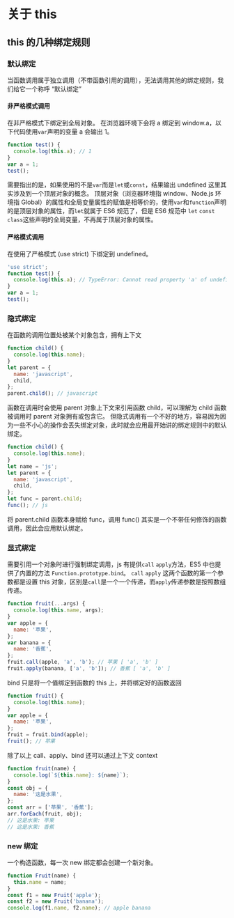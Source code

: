 # 关于 this

## this 的几种绑定规则

### 默认绑定

当函数调用属于独立调用（不带函数引用的调用），无法调用其他的绑定规则，我们给它一个称呼 “默认绑定”

#### 非严格模式调用

在非严格模式下绑定到全局对象。
在浏览器环境下会将 a 绑定到 window.a，以下代码使用`var`声明的变量 a 会输出 1。

```js
function test() {
  console.log(this.a); // 1
}
var a = 1;
test();
```

需要指出的是，如果使用的不是`var`而是`let`或`const`，结果输出 undefined
这里其实涉及到一个顶层对象的概念。
顶层对象（浏览器环境指 window、Node.js 环境指 Global）的属性和全局变量属性的赋值是相等价的，使用`var`和`function`声明的是顶层对象的属性，而`let`就属于 ES6 规范了，但是 ES6 规范中 `let` `const` `class`这些声明的全局变量，不再属于顶层对象的属性。

#### 严格模式调用

在使用了严格模式 (use strict) 下绑定到 undefined。

```js
'use strict';
function test() {
  console.log(this.a); // TypeError: Cannot read property 'a' of undefined
}
var a = 1;
test();
```

### 隐式绑定

在函数的调用位置处被某个对象包含，拥有上下文

```js
function child() {
  console.log(this.name);
}
let parent = {
  name: 'javascript',
  child,
};
parent.child(); // javascript
```

函数在调用时会使用 parent 对象上下文来引用函数 child，可以理解为 child 函数被调用时 parent 对象拥有或包含它。
但隐式调用有一个不好的地方，容易因为因为一些不小心的操作会丢失绑定对象，此时就会应用最开始讲的绑定规则中的默认绑定。

```js
function child() {
  console.log(this.name);
}
let name = 'js';
let parent = {
  name: 'javascript',
  child,
};
let func = parent.child;
func(); // js
```

将 parent.child 函数本身赋给 func，调用 func() 其实是一个不带任何修饰的函数调用，因此会应用默认绑定。

### 显式绑定

需要引用一个对象时进行强制绑定调用，js 有提供`call` `apply`方法，ES5 中也提供了内置的方法 `Function.prototype.bind`。
`call` `apply` 这两个函数的第一个参数都是设置 this 对象，区别是`call`是一个一个传递，而`apply`传递参数是按照数组传递。

```js
function fruit(...args) {
  console.log(this.name, args);
}
var apple = {
  name: '苹果',
};
var banana = {
  name: '香蕉',
};
fruit.call(apple, 'a', 'b'); // 苹果 [ 'a', 'b' ]
fruit.apply(banana, ['a', 'b']); // 香蕉 [ 'a', 'b' ]
```

bind 只是将一个值绑定到函数的 this 上，并将绑定好的函数返回

```js
function fruit() {
  console.log(this.name);
}
var apple = {
  name: '苹果',
};
fruit = fruit.bind(apple);
fruit(); // 苹果
```

除了以上 call、apply、bind 还可以通过上下文 context

```js
function fruit(name) {
  console.log(`${this.name}: ${name}`);
}
const obj = {
  name: '这是水果',
};
const arr = ['苹果', '香蕉'];
arr.forEach(fruit, obj);
// 这是水果: 苹果
// 这是水果: 香蕉
```

### new 绑定

一个构造函数，每一次 new 绑定都会创建一个新对象。

```js
function Fruit(name) {
  this.name = name;
}
const f1 = new Fruit('apple');
const f2 = new Fruit('banana');
console.log(f1.name, f2.name); // apple banana
```
